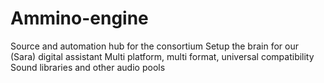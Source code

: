 # Ammino-engine
Source and automation hub for the consortium
Setup the brain for our (Sara) digital assistant
Multi platform, multi format, universal compatibility
Sound libraries and other audio pools
